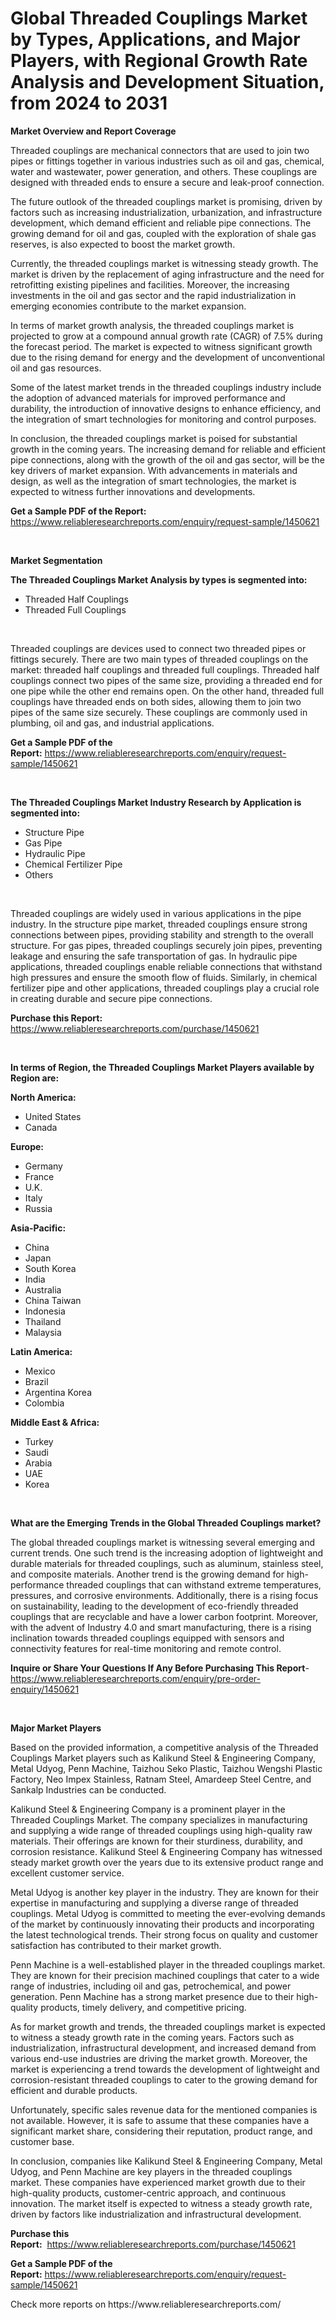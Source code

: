 <p><h1>Global Threaded Couplings Market by Types, Applications, and Major Players, with Regional Growth Rate Analysis and Development Situation, from 2024 to 2031</h1></p><p><strong>Market Overview and Report Coverage</strong></p>
<p><p>Threaded couplings are mechanical connectors that are used to join two pipes or fittings together in various industries such as oil and gas, chemical, water and wastewater, power generation, and others. These couplings are designed with threaded ends to ensure a secure and leak-proof connection.</p><p>The future outlook of the threaded couplings market is promising, driven by factors such as increasing industrialization, urbanization, and infrastructure development, which demand efficient and reliable pipe connections. The growing demand for oil and gas, coupled with the exploration of shale gas reserves, is also expected to boost the market growth.</p><p>Currently, the threaded couplings market is witnessing steady growth. The market is driven by the replacement of aging infrastructure and the need for retrofitting existing pipelines and facilities. Moreover, the increasing investments in the oil and gas sector and the rapid industrialization in emerging economies contribute to the market expansion.</p><p>In terms of market growth analysis, the threaded couplings market is projected to grow at a compound annual growth rate (CAGR) of 7.5% during the forecast period. The market is expected to witness significant growth due to the rising demand for energy and the development of unconventional oil and gas resources.</p><p>Some of the latest market trends in the threaded couplings industry include the adoption of advanced materials for improved performance and durability, the introduction of innovative designs to enhance efficiency, and the integration of smart technologies for monitoring and control purposes.</p><p>In conclusion, the threaded couplings market is poised for substantial growth in the coming years. The increasing demand for reliable and efficient pipe connections, along with the growth of the oil and gas sector, will be the key drivers of market expansion. With advancements in materials and design, as well as the integration of smart technologies, the market is expected to witness further innovations and developments.</p></p>
<p><strong>Get a Sample PDF of the Report:</strong> <a href="https://www.reliableresearchreports.com/enquiry/request-sample/1450621">https://www.reliableresearchreports.com/enquiry/request-sample/1450621</a></p>
<p>&nbsp;</p>
<p><strong>Market Segmentation</strong></p>
<p><strong>The Threaded Couplings Market Analysis by types is segmented into:</strong></p>
<p><ul><li>Threaded Half Couplings</li><li>Threaded Full Couplings</li></ul></p>
<p>&nbsp;</p>
<p><p>Threaded couplings are devices used to connect two threaded pipes or fittings securely. There are two main types of threaded couplings on the market: threaded half couplings and threaded full couplings. Threaded half couplings connect two pipes of the same size, providing a threaded end for one pipe while the other end remains open. On the other hand, threaded full couplings have threaded ends on both sides, allowing them to join two pipes of the same size securely. These couplings are commonly used in plumbing, oil and gas, and industrial applications.</p></p>
<p><strong>Get a Sample PDF of the Report:</strong>&nbsp;<a href="https://www.reliableresearchreports.com/enquiry/request-sample/1450621">https://www.reliableresearchreports.com/enquiry/request-sample/1450621</a></p>
<p>&nbsp;</p>
<p><strong>The Threaded Couplings Market Industry Research by Application is segmented into:</strong></p>
<p><ul><li>Structure Pipe</li><li>Gas Pipe</li><li>Hydraulic Pipe</li><li>Chemical Fertilizer Pipe</li><li>Others</li></ul></p>
<p>&nbsp;</p>
<p><p>Threaded couplings are widely used in various applications in the pipe industry. In the structure pipe market, threaded couplings ensure strong connections between pipes, providing stability and strength to the overall structure. For gas pipes, threaded couplings securely join pipes, preventing leakage and ensuring the safe transportation of gas. In hydraulic pipe applications, threaded couplings enable reliable connections that withstand high pressures and ensure the smooth flow of fluids. Similarly, in chemical fertilizer pipe and other applications, threaded couplings play a crucial role in creating durable and secure pipe connections.</p></p>
<p><strong>Purchase this Report:</strong>&nbsp; <a href="https://www.reliableresearchreports.com/purchase/1450621">https://www.reliableresearchreports.com/purchase/1450621</a></p>
<p>&nbsp;</p>
<p><strong>In terms of Region, the Threaded Couplings Market Players available by Region are:</strong></p>
<p>
    <p> <strong> North America: </strong>
        <ul>
            <li>United States</li>
            <li>Canada</li>
        </ul>
        </p> 
    <p> <strong> Europe: </strong>
        <ul>
            <li>Germany</li>
            <li>France</li>
            <li>U.K.</li>
            <li>Italy</li>
            <li>Russia</li>
        </ul>
        </p> 
    <p> <strong> Asia-Pacific: </strong>
        <ul>
            <li>China</li>
            <li>Japan</li>
            <li>South Korea</li>
            <li>India</li>
            <li>Australia</li>
            <li>China Taiwan</li>
            <li>Indonesia</li>
            <li>Thailand</li>
            <li>Malaysia</li>
        </ul>
        </p> 
    <p> <strong> Latin America: </strong>
        <ul>
            <li>Mexico</li>
            <li>Brazil</li>
            <li>Argentina Korea</li>
            <li>Colombia</li>
        </ul>
        </p> 
    <p> <strong> Middle East & Africa: </strong>
        <ul>
            <li>Turkey</li>
            <li>Saudi</li>
            <li>Arabia</li>
            <li>UAE</li>
            <li>Korea</li>
        </ul>
    </p>
    </p>
<p>&nbsp;</p>
<p><strong>What are the Emerging Trends in the Global Threaded Couplings market?</strong></p>
<p><p>The global threaded couplings market is witnessing several emerging and current trends. One such trend is the increasing adoption of lightweight and durable materials for threaded couplings, such as aluminum, stainless steel, and composite materials. Another trend is the growing demand for high-performance threaded couplings that can withstand extreme temperatures, pressures, and corrosive environments. Additionally, there is a rising focus on sustainability, leading to the development of eco-friendly threaded couplings that are recyclable and have a lower carbon footprint. Moreover, with the advent of Industry 4.0 and smart manufacturing, there is a rising inclination towards threaded couplings equipped with sensors and connectivity features for real-time monitoring and remote control.</p></p>
<p><strong>Inquire or Share Your Questions If Any Before Purchasing This Report</strong>- <a href="https://www.reliableresearchreports.com/enquiry/pre-order-enquiry/1450621">https://www.reliableresearchreports.com/enquiry/pre-order-enquiry/1450621</a></p>
<p>&nbsp;</p>
<p><strong>Major Market Players</strong></p>
<p><p>Based on the provided information, a competitive analysis of the Threaded Couplings Market players such as Kalikund Steel & Engineering Company, Metal Udyog, Penn Machine, Taizhou Seko Plastic, Taizhou Wengshi Plastic Factory, Neo Impex Stainless, Ratnam Steel, Amardeep Steel Centre, and Sankalp Industries can be conducted.</p><p>Kalikund Steel & Engineering Company is a prominent player in the Threaded Couplings Market. The company specializes in manufacturing and supplying a wide range of threaded couplings using high-quality raw materials. Their offerings are known for their sturdiness, durability, and corrosion resistance. Kalikund Steel & Engineering Company has witnessed steady market growth over the years due to its extensive product range and excellent customer service.</p><p>Metal Udyog is another key player in the industry. They are known for their expertise in manufacturing and supplying a diverse range of threaded couplings. Metal Udyog is committed to meeting the ever-evolving demands of the market by continuously innovating their products and incorporating the latest technological trends. Their strong focus on quality and customer satisfaction has contributed to their market growth.</p><p>Penn Machine is a well-established player in the threaded couplings market. They are known for their precision machined couplings that cater to a wide range of industries, including oil and gas, petrochemical, and power generation. Penn Machine has a strong market presence due to their high-quality products, timely delivery, and competitive pricing.</p><p>As for market growth and trends, the threaded couplings market is expected to witness a steady growth rate in the coming years. Factors such as industrialization, infrastructural development, and increased demand from various end-use industries are driving the market growth. Moreover, the market is experiencing a trend towards the development of lightweight and corrosion-resistant threaded couplings to cater to the growing demand for efficient and durable products.</p><p>Unfortunately, specific sales revenue data for the mentioned companies is not available. However, it is safe to assume that these companies have a significant market share, considering their reputation, product range, and customer base.</p><p>In conclusion, companies like Kalikund Steel & Engineering Company, Metal Udyog, and Penn Machine are key players in the threaded couplings market. These companies have experienced market growth due to their high-quality products, customer-centric approach, and continuous innovation. The market itself is expected to witness a steady growth rate, driven by factors like industrialization and infrastructural development.</p></p>
<p><strong>Purchase this Report:</strong>&nbsp;&nbsp;<a href="https://www.reliableresearchreports.com/purchase/1450621">https://www.reliableresearchreports.com/purchase/1450621</a></p>
<p></p>
<p><strong>Get a Sample PDF of the Report:</strong>&nbsp;<a href="https://www.reliableresearchreports.com/enquiry/request-sample/1450621">https://www.reliableresearchreports.com/enquiry/request-sample/1450621</a></p>
<p>Check more reports on https://www.reliableresearchreports.com/</p>